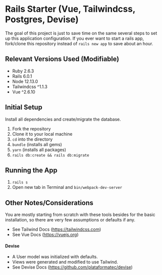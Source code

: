 # Rails Starter (Vue, Tailwindcss, Postgres, Devise)

The goal of this project is just to save time on the same several steps to set up this application configuration. If you ever want to start a rails app, fork/clone this repository instead of `rails new app` to save about an hour.

## Relevant Versions Used (Modifiable)
* Ruby 2.6.3
* Rails 6.0.1
* Node 12.13.0
* Tailwindcss ^1.1.3
* Vue ^2.6.10

## Initial Setup
Install all dependencies and create/migrate the database.

1. Fork the repository
2. Clone it to your local machine
3. `cd` into the directory
4. `bundle` (installs all gems)
5. `yarn` (installs all packages)
6. `rails db:create && rails db:migrate`

## Running the App
1. `rails s`
2. Open new tab in Terminal and `bin/webpack-dev-server`

## Other Notes/Considerations
You are mostly starting from scratch with these tools besides for the basic installation, so there are very few assumptions or defaults if any.
* See Tailwind Docs (https://tailwindcss.com)
* See Vue Docs (https://vuejs.org)
#### Devise
* A User model was initialized with defaults.
* Views were generated and modified to use Tailwind.
* See Devise Docs (https://github.com/plataformatec/devise)
